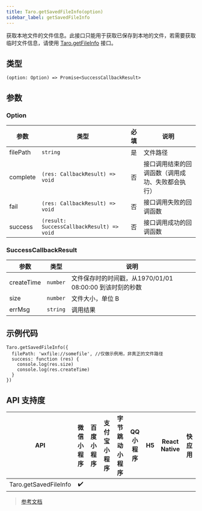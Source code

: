 ```yaml
---
title: Taro.getSavedFileInfo(option)
sidebar_label: getSavedFileInfo
---
```


获取本地文件的文件信息。此接口只能用于获取已保存到本地的文件，若需要获取临时文件信息，请使用 [Taro.getFileInfo](https://developers.weixin.qq.com/miniprogram/dev/api/file/wx.getFileInfo.html) 接口。

## 类型

```tsx
(option: Option) => Promise<SuccessCallbackResult>
```

## 参数

### Option

| 参数 | 类型 | 必填 | 说明 |
| --- | --- | :---: | --- |
| filePath | `string` | 是 | 文件路径 |
| complete | `(res: CallbackResult) => void` | 否 | 接口调用结束的回调函数（调用成功、失败都会执行） |
| fail | `(res: CallbackResult) => void` | 否 | 接口调用失败的回调函数 |
| success | `(result: SuccessCallbackResult) => void` | 否 | 接口调用成功的回调函数 |

### SuccessCallbackResult

| 参数 | 类型 | 说明 |
| --- | --- | --- |
| createTime | `number` | 文件保存时的时间戳，从1970/01/01 08:00:00 到该时刻的秒数 |
| size | `number` | 文件大小，单位 B |
| errMsg | `string` | 调用结果 |

## 示例代码

```tsx
Taro.getSavedFileInfo({
  filePath: 'wxfile://somefile', //仅做示例用，非真正的文件路径
  success: function (res) {
    console.log(res.size)
    console.log(res.createTime)
  }
})
```

## API 支持度

| API | 微信小程序 | 百度小程序 | 支付宝小程序 | 字节跳动小程序 | QQ 小程序 | H5 | React Native | 快应用 |
| :---: | :---: | :---: | :---: | :---: | :---: | :---: | :---: | :---: |
| Taro.getSavedFileInfo | ✔️ |  |  |  |  |  |  |  |

> [参考文档](https://developers.weixin.qq.com/miniprogram/dev/api/file/wx.getSavedFileInfo.html)
